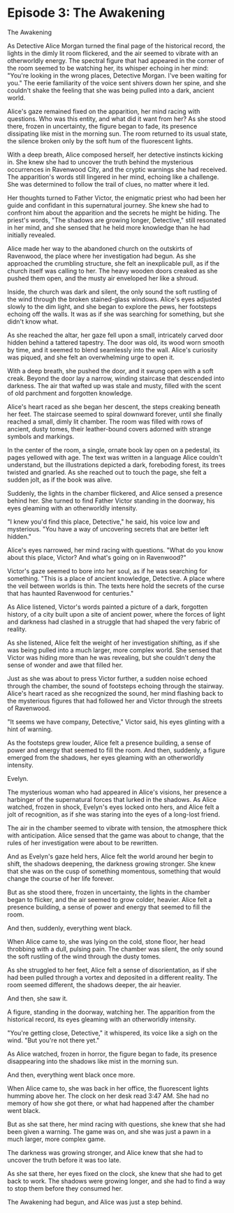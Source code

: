 # Episode 3: The Awakening

The Awakening

As Detective Alice Morgan turned the final page of the historical record, the lights in the dimly lit room flickered, and the air seemed to vibrate with an otherworldly energy. The spectral figure that had appeared in the corner of the room seemed to be watching her, its whisper echoing in her mind: "You're looking in the wrong places, Detective Morgan. I've been waiting for you." The eerie familiarity of the voice sent shivers down her spine, and she couldn't shake the feeling that she was being pulled into a dark, ancient world.

Alice's gaze remained fixed on the apparition, her mind racing with questions. Who was this entity, and what did it want from her? As she stood there, frozen in uncertainty, the figure began to fade, its presence dissipating like mist in the morning sun. The room returned to its usual state, the silence broken only by the soft hum of the fluorescent lights.

With a deep breath, Alice composed herself, her detective instincts kicking in. She knew she had to uncover the truth behind the mysterious occurrences in Ravenwood City, and the cryptic warnings she had received. The apparition's words still lingered in her mind, echoing like a challenge. She was determined to follow the trail of clues, no matter where it led.

Her thoughts turned to Father Victor, the enigmatic priest who had been her guide and confidant in this supernatural journey. She knew she had to confront him about the apparition and the secrets he might be hiding. The priest's words, "The shadows are growing longer, Detective," still resonated in her mind, and she sensed that he held more knowledge than he had initially revealed.

Alice made her way to the abandoned church on the outskirts of Ravenwood, the place where her investigation had begun. As she approached the crumbling structure, she felt an inexplicable pull, as if the church itself was calling to her. The heavy wooden doors creaked as she pushed them open, and the musty air enveloped her like a shroud.

Inside, the church was dark and silent, the only sound the soft rustling of the wind through the broken stained-glass windows. Alice's eyes adjusted slowly to the dim light, and she began to explore the pews, her footsteps echoing off the walls. It was as if she was searching for something, but she didn't know what.

As she reached the altar, her gaze fell upon a small, intricately carved door hidden behind a tattered tapestry. The door was old, its wood worn smooth by time, and it seemed to blend seamlessly into the wall. Alice's curiosity was piqued, and she felt an overwhelming urge to open it.

With a deep breath, she pushed the door, and it swung open with a soft creak. Beyond the door lay a narrow, winding staircase that descended into darkness. The air that wafted up was stale and musty, filled with the scent of old parchment and forgotten knowledge.

Alice's heart raced as she began her descent, the steps creaking beneath her feet. The staircase seemed to spiral downward forever, until she finally reached a small, dimly lit chamber. The room was filled with rows of ancient, dusty tomes, their leather-bound covers adorned with strange symbols and markings.

In the center of the room, a single, ornate book lay open on a pedestal, its pages yellowed with age. The text was written in a language Alice couldn't understand, but the illustrations depicted a dark, foreboding forest, its trees twisted and gnarled. As she reached out to touch the page, she felt a sudden jolt, as if the book was alive.

Suddenly, the lights in the chamber flickered, and Alice sensed a presence behind her. She turned to find Father Victor standing in the doorway, his eyes gleaming with an otherworldly intensity.

"I knew you'd find this place, Detective," he said, his voice low and mysterious. "You have a way of uncovering secrets that are better left hidden."

Alice's eyes narrowed, her mind racing with questions. "What do you know about this place, Victor? And what's going on in Ravenwood?"

Victor's gaze seemed to bore into her soul, as if he was searching for something. "This is a place of ancient knowledge, Detective. A place where the veil between worlds is thin. The texts here hold the secrets of the curse that has haunted Ravenwood for centuries."

As Alice listened, Victor's words painted a picture of a dark, forgotten history, of a city built upon a site of ancient power, where the forces of light and darkness had clashed in a struggle that had shaped the very fabric of reality.

As she listened, Alice felt the weight of her investigation shifting, as if she was being pulled into a much larger, more complex world. She sensed that Victor was hiding more than he was revealing, but she couldn't deny the sense of wonder and awe that filled her.

Just as she was about to press Victor further, a sudden noise echoed through the chamber, the sound of footsteps echoing through the stairway. Alice's heart raced as she recognized the sound, her mind flashing back to the mysterious figures that had followed her and Victor through the streets of Ravenwood.

"It seems we have company, Detective," Victor said, his eyes glinting with a hint of warning.

As the footsteps grew louder, Alice felt a presence building, a sense of power and energy that seemed to fill the room. And then, suddenly, a figure emerged from the shadows, her eyes gleaming with an otherworldly intensity.

Evelyn.

The mysterious woman who had appeared in Alice's visions, her presence a harbinger of the supernatural forces that lurked in the shadows. As Alice watched, frozen in shock, Evelyn's eyes locked onto hers, and Alice felt a jolt of recognition, as if she was staring into the eyes of a long-lost friend.

The air in the chamber seemed to vibrate with tension, the atmosphere thick with anticipation. Alice sensed that the game was about to change, that the rules of her investigation were about to be rewritten.

And as Evelyn's gaze held hers, Alice felt the world around her begin to shift, the shadows deepening, the darkness growing stronger. She knew that she was on the cusp of something momentous, something that would change the course of her life forever.

But as she stood there, frozen in uncertainty, the lights in the chamber began to flicker, and the air seemed to grow colder, heavier. Alice felt a presence building, a sense of power and energy that seemed to fill the room.

And then, suddenly, everything went black.

When Alice came to, she was lying on the cold, stone floor, her head throbbing with a dull, pulsing pain. The chamber was silent, the only sound the soft rustling of the wind through the dusty tomes.

As she struggled to her feet, Alice felt a sense of disorientation, as if she had been pulled through a vortex and deposited in a different reality. The room seemed different, the shadows deeper, the air heavier.

And then, she saw it.

A figure, standing in the doorway, watching her. The apparition from the historical record, its eyes gleaming with an otherworldly intensity.

"You're getting close, Detective," it whispered, its voice like a sigh on the wind. "But you're not there yet."

As Alice watched, frozen in horror, the figure began to fade, its presence disappearing into the shadows like mist in the morning sun.

And then, everything went black once more.

When Alice came to, she was back in her office, the fluorescent lights humming above her. The clock on her desk read 3:47 AM. She had no memory of how she got there, or what had happened after the chamber went black.

But as she sat there, her mind racing with questions, she knew that she had been given a warning. The game was on, and she was just a pawn in a much larger, more complex game.

The darkness was growing stronger, and Alice knew that she had to uncover the truth before it was too late.

As she sat there, her eyes fixed on the clock, she knew that she had to get back to work. The shadows were growing longer, and she had to find a way to stop them before they consumed her.

The Awakening had begun, and Alice was just a step behind.